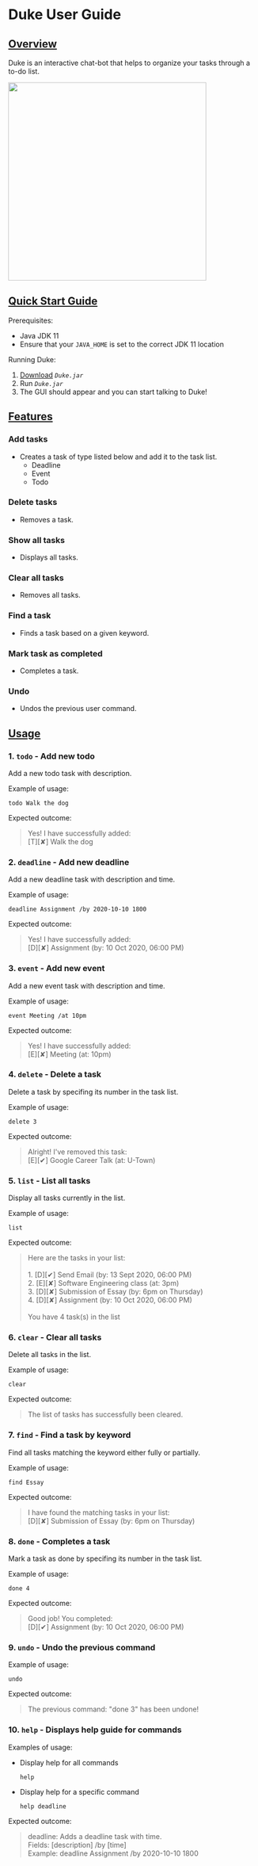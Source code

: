 # Duke User Guide

## <ins>Overview</ins>
Duke is an interactive chat-bot that helps to organize your tasks through a to-do list.

<img src="https://raw.githubusercontent.com/eugene3231/ip/master/docs/Ui.png" width="400">

## <ins>Quick Start Guide</ins>
Prerequisites:

* Java JDK 11
* Ensure that your `JAVA_HOME` is set to the correct JDK 11 location

Running Duke:
  1. [Download](https://github.com/eugene3231/ip/releases) *`Duke.jar`*
  2. Run *`Duke.jar`*
  3. The GUI should appear and you can start talking to Duke!


## <ins>Features</ins>

### Add tasks
* Creates a task of type listed below and add it to the task list.
  - Deadline
  - Event
  - Todo

### Delete tasks
* Removes a task.

### Show all tasks
* Displays all tasks.

### Clear all tasks
* Removes all tasks.

### Find a task
* Finds a task based on a given keyword.

### Mark task as completed
* Completes a task.

### Undo 
* Undos the previous user command.


## <ins>Usage</ins>

### 1. `todo` - Add new todo
Add a new todo task with description. </br>

Example of usage: 

`todo Walk the dog`

Expected outcome:

> Yes! I have successfully added:
</br>[T][✘] Walk the dog

### 2. `deadline` - Add new deadline
Add a new deadline task with description and time. </br>

Example of usage: 

`deadline Assignment /by 2020-10-10 1800`

Expected outcome:

> Yes! I have successfully added:
</br>[D][✘] Assignment (by: 10 Oct 2020, 06:00 PM)

### 3. `event` - Add new event
Add a new event task with description and time. </br>

Example of usage: 

`event Meeting /at 10pm`

Expected outcome:

> Yes! I have successfully added: 
</br>[E][✘] Meeting (at: 10pm)

### 4. `delete` - Delete a task
Delete a task by specifing its number in the task list.

Example of usage: 

`delete 3`

Expected outcome:

> Alright! I've removed this task: 
</br>[E][✔] Google Career Talk (at: U-Town)

### 5. `list` - List all tasks
Display all tasks currently in the list.

Example of usage: 

`list`

Expected outcome:

> Here are the tasks in your list:</br>
</br>1. [D][✔] Send Email (by: 13 Sept 2020, 06:00 PM)
</br>2. [E][✘] Software Engineering class (at: 3pm)
</br>3. [D][✘] Submission of Essay (by: 6pm on Thursday)
</br>4. [D][✘] Assignment (by: 10 Oct 2020, 06:00 PM)
</br></br>You have 4 task(s) in the list

### 6. `clear` - Clear all tasks
Delete all tasks in the list.

Example of usage: 

`clear`

Expected outcome:

> The list of tasks has successfully been cleared.

### 7. `find` - Find a task by keyword
Find all tasks matching the keyword either fully or partially.

Example of usage: 

`find Essay`

Expected outcome:

> I have found the matching tasks in your list:
</br>[D][✘] Submission of Essay (by: 6pm on Thursday)

### 8. `done` - Completes a task
Mark a task as done by specifing its number in the task list.

Example of usage: 

`done 4`

Expected outcome:

> Good job! You completed:
</br>[D][✔] Assignment (by: 10 Oct 2020, 06:00 PM)

### 9. `undo` - Undo the previous command
Example of usage: 

`undo`

Expected outcome:

> The previous command: "done 3" has been undone!

### 10. `help` - Displays help guide for commands
Examples of usage: 
* Display help for all commands

  `help`

* Display help for a specific command

  `help deadline`

Expected outcome:

> deadline: Adds a deadline task with time.
</br> Fields: [description] /by [time] 
</br> Example: deadline Assignment /by 2020-10-10 1800
